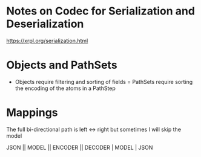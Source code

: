 # Notes on Codec for Serialization and Deserialization

https://xrpl.org/serialization.html


# Objects and PathSets
- Objects require filtering and sorting of fields
= PathSets require sorting the encoding of the atoms in a PathStep

# Mappings

The full bi-directional path is left <-> right but sometimes I will skip the model


JSON || MODEL || ENCODER || DECODER | MODEL | JSON
